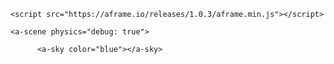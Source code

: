 <!doctype HTML>
<html>
<head>

    <script src="https://aframe.io/releases/1.0.3/aframe.min.js"></script>
  
    <a-scene physics="debug: true">
<meta charset="utf-8">
       
          <a-sky color="blue"></a-sky> 
<a-torus position="-2 1 -5" color="green" radius="1.2"></a-torus> 
<a-cylinder color="yellow" height="2" radius="0.05"
 position="-2 -1 -5"></a-cylinder>
<a-cylinder color="blue" height="2" radius="0.05"
 position="-3 -1 -5"></a-cylinder>
<a-torus-knot color="orange" radius="1.2"
 position="-3 1 -5"></a-torus-knot>
<a-plane width="9" height="2" position="3 1 -9"></a-plane>
<a-text value="Вiтаємо у браузернiй VR!" color="black" width="10"
position="-0.5 1 -6" font="4491-font calibri-msdf.json" negate="false">
</a-text>
</a-assets>
    </a-scene>
  </head>
</html>

